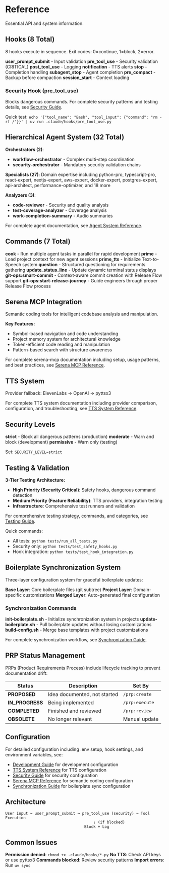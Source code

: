 # Reference

Essential API and system information.

## Hooks (8 Total)

8 hooks execute in sequence. Exit codes: 0=continue, 1=block, 2=error.

**user_prompt_submit** - Input validation
**pre_tool_use** - Security validation (CRITICAL)
**post_tool_use** - Logging
**notification** - TTS alerts
**stop** - Completion handling
**subagent_stop** - Agent completion
**pre_compact** - Backup before compaction
**session_start** - Context loading

### Security Hook (pre_tool_use)

Blocks dangerous commands. For complete security patterns and testing details, see [Security Guide](../guides/security.md).

Quick test: `echo '{"tool_name": "Bash", "tool_input": {"command": "rm -rf /"}}' | uv run .claude/hooks/pre_tool_use.py`

## Hierarchical Agent System (32 Total)

**Orchestrators (2)**:
- **workflow-orchestrator** - Complex multi-step coordination
- **security-orchestrator** - Mandatory security validation chains

**Specialists (27)**: Domain expertise including python-pro, typescript-pro, react-expert, nextjs-expert, aws-expert, docker-expert, postgres-expert, api-architect, performance-optimizer, and 18 more

**Analyzers (3)**:
- **code-reviewer** - Security and quality analysis
- **test-coverage-analyzer** - Coverage analysis
- **work-completion-summary** - Audio summaries

For complete agent documentation, see [Agent System Reference](agent-system.md).

## Commands (7 Total)

**cook** - Run multiple agent tasks in parallel for rapid development
**prime** - Load project context for new agent sessions
**prime_tts** - Initialize Text-to-Speech system
**question** - Structured questioning for requirements gathering
**update_status_line** - Update dynamic terminal status displays
**git-ops:smart-commit** - Context-aware commit creation with Release Flow support
**git-ops:start-release-journey** - Guide engineers through proper Release Flow process

## Serena MCP Integration

Semantic coding tools for intelligent codebase analysis and manipulation.

**Key Features:**

- Symbol-based navigation and code understanding
- Project memory system for architectural knowledge
- Token-efficient code reading and manipulation
- Pattern-based search with structure awareness

For complete serena-mcp documentation including setup, usage patterns, and best practices, see [Serena MCP Reference](serena-mcp.md).

## TTS System

Provider fallback: ElevenLabs → OpenAI → pyttsx3

For complete TTS system documentation including provider comparison, configuration, and troubleshooting, see [TTS System Reference](../reference/tts-system.md).

## Security Levels

**strict** - Block all dangerous patterns (production)
**moderate** - Warn and block (development)
**permissive** - Warn only (testing)

Set: `SECURITY_LEVEL=strict`

## Testing & Validation

**3-Tier Testing Architecture:**

- **High Priority (Security Critical)**: Safety hooks, dangerous command detection
- **Medium Priority (Feature Reliability)**: TTS providers, integration testing
- **Infrastructure**: Comprehensive test runners and validation

For comprehensive testing strategy, commands, and categories, see [Testing Guide](../guides/testing.md).

Quick commands:

- All tests: `python tests/run_all_tests.py`
- Security only: `python tests/test_safety_hooks.py`
- Hook integration: `python tests/test_hook_integration.py`

## Boilerplate Synchronization System

Three-layer configuration system for graceful boilerplate updates:

**Base Layer**: Core boilerplate files (git subtree)
**Project Layer**: Domain-specific customizations
**Merged Layer**: Auto-generated final configuration

### Synchronization Commands

**init-boilerplate.sh** - Initialize synchronization system in projects
**update-boilerplate.sh** - Pull boilerplate updates without losing customizations
**build-config.sh** - Merge base templates with project customizations

For complete synchronization workflow, see [Synchronization Guide](../SYNCHRONIZATION.md).

## PRP Status Management

PRPs (Product Requirements Process) include lifecycle tracking to prevent documentation drift:

| Status | Description | Set By |
|--------|-------------|--------|
| **PROPOSED** | Idea documented, not started | `/prp:create` |
| **IN_PROGRESS** | Being implemented | `/prp:execute` |
| **COMPLETED** | Finished and reviewed | `/prp:review` |
| **OBSOLETE** | No longer relevant | Manual update |

## Configuration

For detailed configuration including .env setup, hook settings, and environment variables, see:

- [Development Guide](../guides/development.md) for development configuration
- [TTS System Reference](tts-system.md) for TTS configuration
- [Security Guide](../guides/security.md) for security configuration
- [Serena MCP Reference](serena-mcp.md) for semantic coding configuration
- [Synchronization Guide](../SYNCHRONIZATION.md) for boilerplate sync configuration

## Architecture

```text
User Input → user_prompt_submit → pre_tool_use (security) → Tool Execution
                                       ↓ (if blocked)
                                   Block + Log
```

## Common Issues

**Permission denied**: `chmod +x .claude/hooks/*.py`
**No TTS**: Check API keys or use pyttsx3
**Commands blocked**: Review security patterns
**Import errors**: Run `uv sync`

